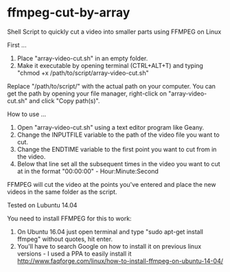 # ffmpeg-cut-by-array
Shell Script to quickly cut a video into smaller parts using FFMPEG on Linux

First ...

1. Place "array-video-cut.sh" in an empty folder.
2. Make it executable by opening terminal (CTRL+ALT+T) and typing "chmod +x /path/to/script/array-video-cut.sh"

Replace "/path/to/script/" with the actual path on your computer. You can get the path by opening your file manager, right-click on "array-video-cut.sh" and click "Copy path(s)".


How to use ...

1. Open "array-video-cut.sh" using a text editor program like Geany.
2. Change the INPUTFILE variable to the path of the video file you want to cut.
3. Change the ENDTIME variable to the first point you want to cut from in the video.
4. Below that line set all the subsequent times in the video you want to cut at in the format "00:00:00" - Hour:Minute:Second
 

FFMPEG will cut the video at the points you've entered and place the new videos in the same folder as the script.

Tested on Lubuntu 14.04

You need to install FFMPEG for this to work:

1. On Ubuntu 16.04 just open terminal and type "sudo apt-get install ffmpeg" without quotes, hit enter.
2. You'll have to search Google on how to install it on previous linux versions - I used a PPA to easily install it http://www.faqforge.com/linux/how-to-install-ffmpeg-on-ubuntu-14-04/
